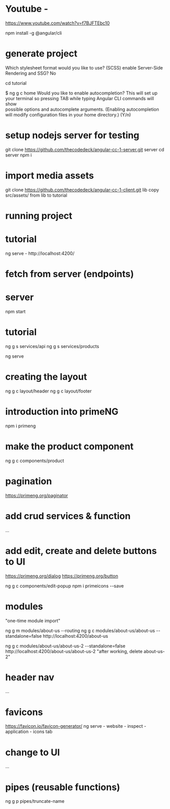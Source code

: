 # Youtube - 
https://www.youtube.com/watch?v=f7BJFTEbc10

npm install -g @angular/cli

# generate project
Which stylesheet format would you like to use? (SCSS)
enable Server-Side Rendering and SSG? No

cd tutorial

$ ng g c home
Would you like to enable autocompletion? This will set up your terminal so pressing TAB while typing Angular CLI commands will show  
possible options and autocomplete arguments. (Enabling autocompletion will modify configuration files in your home directory.) (Y/n) 

# setup nodejs server for testing
git clone https://github.com/thecodedeck/angular-cc-1-server.git server
cd server
npm i

# import media assets
git clone https://github.com/thecodedeck/angular-cc-1-client.git lib
copy src/assets/ from lib to tutorial

# running project
# tutorial
ng serve - http://localhost:4200/

# fetch from server (endpoints)

# server
npm start

# tutorial
ng g s services/api
ng g s services/products

ng serve

# creating the layout

ng g c layout/header
ng g c layout/footer

# introduction into primeNG

npm i primeng

# make the product component
 
ng g c components/product

# pagination

https://primeng.org/paginator

# add crud services & function

...

# add edit, create and delete buttons to UI

https://primeng.org/dialog
https://primeng.org/button

ng g c components/edit-popup
npm i primeicons --save

# modules
"one-time module import"

ng g m modules/about-us --routing
ng g c modules/about-us/about-us --standalone=false
http://localhost:4200/about-us

ng g c modules/about-us/about-us-2 --standalone=false
http://localhost:4200/about-us/about-us-2
"after working, delete about-us-2"

# header nav

...

# favicons

https://favicon.io/favicon-generator/
ng serve - website - inspect - application - icons tab

# change to UI

...

# pipes (reusable functions)

ng g p pipes/truncate-name